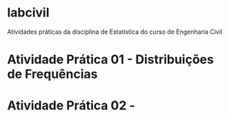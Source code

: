 # labcivil
Atividades práticas da disciplina de Estatística do curso de Engenharia Civil

# Atividade Prática 01 - Distribuições de Frequências



# Atividade Prática 02 -
